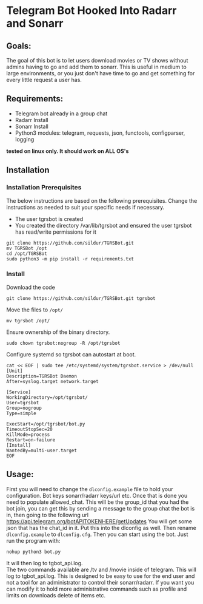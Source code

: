 # Telegram Bot Hooked Into Radarr and Sonarr

## Goals:
The goal of this bot is to let users download movies or TV shows without admins
having to go and add them to sonarr. This is useful in medium to large environments,
or you just don't have time to go and get something for every little request a user has. 

## Requirements:

* Telegram bot already in a group chat
* Radarr Install
* Sonarr Install
* Python3 modules: telegram, requests, json, functools, configparser, logging

**tested on linux only. It should work on ALL OS's**

## Installation
### Installation Prerequisites
The below instructions are based on the following prerequisites. Change the instructions as needed to suit your specific needs if necessary.
* The user tgrsbot is created
* You created the directory /var/lib/tgrsbot and ensured the user tgrsbot has read/write permissions for it
```shell
git clone https://github.com/sildur/TGRSBot.git
mv TGRSBot /opt
cd /opt/TGRSBot
sudo python3 -m pip install -r requirements.txt
```
### Install
Download the code
```shell
git clone https://github.com/sildur/TGRSBot.git tgrsbot
```
Move the files to ```/opt/```
```shell
mv tgrsbot /opt/
```
Ensure ownership of the binary directory.
```shell
sudo chown tgrsbot:nogroup -R /opt/tgrsbot
```    
Configure systemd so tgrsbot can autostart at boot.
```shell
cat << EOF | sudo tee /etc/systemd/system/tgrsbot.service > /dev/null
[Unit]
Description=TGRSBot Daemon
After=syslog.target network.target

[Service]
WorkingDirectory=/opt/tgrsbot/
User=tgrsbot
Group=nogroup
Type=simple

ExecStart=/opt/tgrsbot/bot.py
TimeoutStopSec=20
KillMode=process
Restart=on-failure
[Install]
WantedBy=multi-user.target
EOF
```
## Usage:
First you will need to change the ```dlconfig.example``` file to hold your configuration. Bot keys
sonarr/radarr keys/url etc. Once that is done you need to populate allowed_chat. This will be the 
group_id that you had the bot join, you can get this by sending a message to the group chat the bot 
is in, then going to the following url https://api.telegram.org/botAPITOKENHERE/getUpdates
You will get some json that has the chat_id in it. Put this into the dlconfig as well. Then rename 
```dlconfig.example``` to ```dlconfig.cfg```. Then you can start using the bot. Just run
the program with:

```shell
nohup python3 bot.py 
```

It will then log to tgbot_api.log.  
The two commands available are /tv and /movie inside of telegram. This will log to tgbot_api.log. 
This is designed to be easy to use for the end user and not a tool for an administrator to 
control their sonarr/radarr. If you want you can modify it to hold more administrative commands
such as profile and limits on downloads delete of items etc.  
